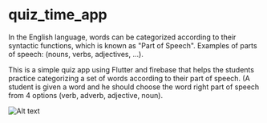 # quiz_time_app

In the English language, words can be categorized according to their syntactic functions, which is known as "Part of Speech". 
Examples of parts of speech: (nouns, verbs, adjectives, ...).

This is a simple quiz app using Flutter and firebase that helps the students practice categorizing a set of words according to their part of speech. (A student is given a word and he should choose the word right part of speech from 4 options (verb, adverb, adjective, noun).

![Alt text](https://github.com/IslamShawky/Quiz_Time_App/blob/main/Media_230820_111507.gif)
